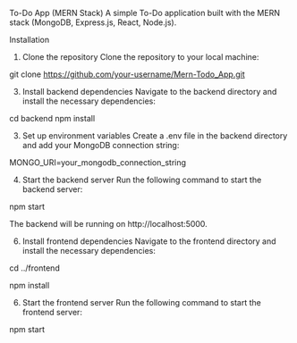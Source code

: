 

To-Do App (MERN Stack)
A simple To-Do application built with the MERN stack (MongoDB, Express.js, React, Node.js).

Installation
1. Clone the repository
Clone the repository to your local machine:

git clone https://github.com/your-username/Mern-Todo_App.git

3. Install backend dependencies
Navigate to the backend directory and install the necessary dependencies:

cd backend
npm install

3. Set up environment variables
Create a .env file in the backend directory and add your MongoDB connection string:

MONGO_URI=your_mongodb_connection_string

4. Start the backend server
Run the following command to start the backend server:

npm start

The backend will be running on http://localhost:5000.

6. Install frontend dependencies
Navigate to the frontend directory and install the necessary dependencies:

cd ../frontend

npm install

6. Start the frontend server
Run the following command to start the frontend server:

npm start
